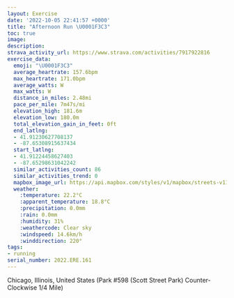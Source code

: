 ```yaml
---
layout: Exercise
date: '2022-10-05 22:41:57 +0000'
title: "Afternoon Run \U0001F3C3"
toc: true
image:
description:
strava_activity_url: https://www.strava.com/activities/7917922816
exercise_data:
  emoji: "\U0001F3C3"
  average_heartrate: 157.6bpm
  max_heartrate: 171.0bpm
  average_watts: W
  max_watts: W
  distance_in_miles: 2.48mi
  pace_per_mile: 7m47s/mi
  elevation_high: 181.6m
  elevation_low: 180.0m
  total_elevation_gain_in_feet: 0ft
  end_latlng:
  - 41.91230627708137
  - -87.65308915637434
  start_latlng:
  - 41.91224458627403
  - -87.65298631042242
  similar_activities_count: 86
  similar_activities_trend: 0
  mapbox_image_url: https://api.mapbox.com/styles/v1/mapbox/streets-v11/static/path-5+787af2-1.0(e%7Bx~F~k~uO%3FaBF%5BfCgEDGTM%5Eo%40AGQQAc%40IcM%3FuDGoFAmADcB%40GZWV%5BLCj%40FLDFJ%40LCrBDpBDZNTPJPD~%40%3FXGNMHKJWB%5B%40u%40CqBGUQWUKSCm%40Bg%40FWVMh%40Az%40B%5C%3FhA%3FNFVTTRJRB%60%40Eh%40%40HAHGLQJa%40Ba%40E_DGWKMQOKCIAo%40Bo%40HKHMRGTC%5E%40tBDr%40DLLPVL~%40%40d%40CXQNi%40Bq%40CiCCOGKMQWMSCYBg%40B%5DFGDOXCN%3F%7CDBNDJTV%60%40NhAATENOJ_%40DYAeDGa%40OUWMWEg%40Bg%40FSLGHQd%40A%5CLjDHRPLLFR%40~%40EZGLKLYDm%40CyCCSQWIIQImCEKI%5DBmACMBe%40RIJDbA%3Fr%40HjAF%7CBCl%40CxCFnJEdCEVKXEfAYbBs%40~%40%7D%40zAJ%5CMp%40%3Fv%40),pin-s-s+e5b22e(-87.65136,41.91171),pin-s-f+89ae00(-87.65140000000007,41.91184999999997)/auto/800x800?access_token=pk.eyJ1Ijoiam9zaGJlY2ttYW4iLCJhIjoiY205eWR2aDd1MWZ6djJrbXc4a3M0bWZleiJ9.XiG9OWkNcZk2QzjJbxLB4A
  weather:
    :temperature: 22.2°C
    :apparent_temperature: 18.8°C
    :precipitation: 0.0mm
    :rain: 0.0mm
    :humidity: 31%
    :weathercode: Clear sky
    :windspeed: 14.6km/h
    :winddirection: 220°
tags:
- running
serial_number: 2022.ERE.161
---
```

Chicago, Illinois, United States (Park #598 (Scott Street Park) Counter-Clockwise 1/4 Mile)
